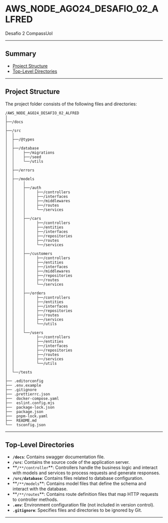 # AWS_NODE_AGO24_DESAFIO_02_ALFRED

Desafio 2 CompassUol

---

## Summary

- [Project Structure](#project-structure)
- [Top-Level Directories](#top-level-directories)

---

## Project Structure

The project folder consists of the following files and directories:

```
/AWS_NODE_AGO24_DESAFIO_02_ALFRED
│
├──/docs
│
├──/src
│  │
│  ├──/@types
│  │
│  ├──/database
│  │    ├──/migrations
│  │    ├──/seed
│  │    └──/utils
│  │
│  ├──/errors
│  │
│  ├──/models
│  │    │
│  │    ├──/auth
│  │    │     ├──/controllers
│  │    │     ├──/interfaces
│  │    │     ├──/middlewares
│  │    │     ├──/routes
│  │    │     └──/services
│  │    │
│  │    ├──/cars
│  │    │     ├──/controllers
│  │    │     ├──/entities
│  │    │     ├──/interfaces
│  │    │     ├──/repositories
│  │    │     ├──/routes
│  │    │     └──/services
│  │    │
│  │    ├──/customers
│  │    │     ├──/controllers
│  │    │     ├──/entities
│  │    │     ├──/interfaces
│  │    │     ├──/middlewares
│  │    │     ├──/repositories
│  │    │     ├──/routes
│  │    │     └──/services
│  │    │
│  │    ├──/orders
│  │    │     ├──/controllers
│  │    │     ├──/entities
│  │    │     ├──/interfaces
│  │    │     ├──/repositories
│  │    │     ├──/routes
│  │    │     ├──/services
│  │    │     └──/utils
│  │    │
│  │    └──/users
│  │          ├──/controllers
│  │          ├──/entities
│  │          ├──/interfaces
│  │          ├──/repositories
│  │          ├──/routes
│  │          ├──/services
│  │          └──/utils
│  │
│  └──/tests
│
├── .editorconfig
├── .env.example
├── .gitignore
├── .prettierrc.json
├──  docker-compose.yaml
├──  eslint.config.mjs
├──  package-lock.json
├──  package.json
├──  pnpm-lock.yaml
├──  README.md
└──  tsconfig.json
```

---

## Top-Level Directories

- **`/docs`**: Contains swagger documentation file.
- **`/src`**: Contains the source code of the application server.
- **`/**/controller`\*\*: Controllers handle the business logic and interact with models and services to process requests and generate responses.
- **`/src/database`**: Contains files related to database configuration.
- **`/**/models`\*\*: Contains model files that define the schema and interact with the database.
- **`/**/routes`\*\*: Contains route definition files that map HTTP requests to controller methods.
- **`.env`**: Environment configuration file (not included in version control).
- **`.gitignore`**: Specifies files and directories to be ignored by Git.

---
